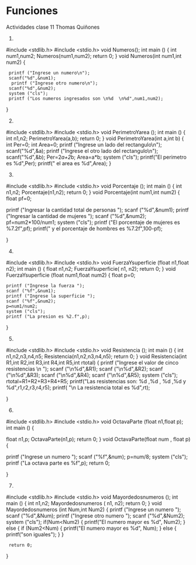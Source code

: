 # Funciones
 Actividades clase 11
Thomas Quiñones 

1)
#include <stdlib.h>
#include <stdio.h>
void Numeros();
 int main ()
 {
     int num1,num2;
     Numeros(num1,num2);
     return 0;
 }
 void Numeros(int num1,int num2)
 {

     printf ("Ingrese un numero\n");
     scanf("%d",&num1);
      printf ("Ingrese otro numero\n");
     scanf("%d",&num2);
     system ("cls");
     printf ("Los numeros ingresados son \n%d  \n%d",num1,num2);

 }

2)
#include <stdlib.h>
#include <stdio.h>
void PerimetroYarea ();
 int main ()
 {
     int n1,n2;
     PerimetroYarea(a,b);
     return 0;
 }
 void PerimetroYarea(int a,int b)
 {
     int Per=0;
     int Area=0;
     printf ("Ingrese un lado del rectangulo\n");
     scanf("%d",&a);
      printf ("Ingrese el otro lado del rectangulo\n");
     scanf("%d",&b);
     Per=2*a+2*b;
     Area=a*b;
     system ("cls");
     printf("El perimetro es %d",Per);
     printf(" el area es %d",Area);
 }

3)
#include <stdlib.h>
#include <stdio.h>
void Porcentaje ();
 int main ()
 {
     int n1,n2;
     Porcentaje(n1,n2);
     return 0;
 }
 void Porcentaje(int num1,int num2)
 {
     float pf=0;

 printf ("Ingresar la cantidad total de personas ");
    scanf ("%d",&num1);
    printf ("Ingresar la cantidad de mujeres ");
    scanf ("%d",&num2);
    pf=num2*100/num1;
    system ("cls");
    printf ("El porcentaje de mujeres es %7.2f",pf);
    printf(" y el porcentaje de hombres es %7.2f",100-pf);


 }

4)
#include <stdlib.h>
#include <stdio.h>
void FuerzaYsuperficie (float n1,float n2);
 int main ()
 {
     float n1,n2;
     FuerzaYsuperficie( n1, n2);
     return 0;
 }
 void FuerzaYsuperficie (float num1,float num2)
 {
     float p=0;

    printf ("Ingrese la fuerza ");
    scanf ("%f",&num1);
    printf ("Ingrese la superficie ");
    scanf ("%f",&num2);
    p=num1/num2;
    system ("cls");
    printf ("La presion es %2.f",p);
 }

 5)
#include <stdlib.h>
#include <stdio.h>
void Resistencia ();
 int main ()
 {
     int n1,n2,n3,n4,n5;
     Resistencia(n1,n2,n3,n4,n5);
     return 0;
 }
 void Resistencia(int R1,int R2,int R3,int R4,int R5,int rtotal)
 {
     printf ("Ingrese el valor de cinco resistencias \n ");
     scanf ("\n%d",&R1);
     scanf ("\n%d",&R2);
     scanf ("\n%d",&R3);
     scanf ("\n%d",&R4);
     scanf ("\n%d",&R5);
     system ("cls");
     rtotal=R1+R2+R3+R4+R5;
     printf("Las resistencias son: %d ,%d , %d ,%d y %d",r1,r2,r3,r4,r5);
     printf( "\n La resistencia total es %d",rt);

 }

 6)
#include <stdlib.h>
#include <stdio.h>
void OctavaParte (float n1,float p);
 int main ()
 {

float n1,p;
     OctavaParte(n1,p);
     return 0;
 }
 void OctavaParte(float  num , float p)
 {

   printf ("Ingrese un numero ");
   scanf ("%f",&num);
   p=num/8;
   system ("cls");
   printf ("La octava parte es %f",p);
   return 0;


 }

 7)
 #include <stdlib.h>
 #include <stdio.h>
 void Mayordedosnumeros ();
  int main ()
  {
      int n1,n2;
      Mayordedosnumeros ( n1, n2);
      return 0;
  }
  void Mayordedosnumeros (int Num,int Num2)
  {
     printf ("Ingrese un numero ");
     scanf ("%d",&Num);
      printf ("Ingrese otro numero ");
     scanf ("%d",&Num2);
     system ("cls");
     if(Num<Num2)
{
printf("El numero mayor es %d", Num2); }
else
{
if (Num2<Num)
{
printf("El numero mayor es %d", Num); }
else
{
printf("son iguales");
}
}

     return 0;
  }
